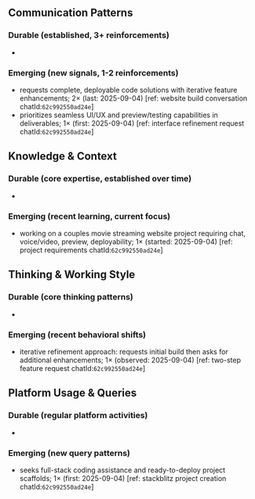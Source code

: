 ## Communication Patterns
### Durable (established, 3+ reinforcements)
- 

### Emerging (new signals, 1-2 reinforcements)
- requests complete, deployable code solutions with iterative feature enhancements; 2× (last: 2025-09-04) [ref: website build conversation chatId:`62c992550ad24e`]
- prioritizes seamless UI/UX and preview/testing capabilities in deliverables; 1× (first: 2025-09-04) [ref: interface refinement request chatId:`62c992550ad24e`]

## Knowledge & Context
### Durable (core expertise, established over time)
-

### Emerging (recent learning, current focus)
- working on a couples movie streaming website project requiring chat, voice/video, preview, deployability; 1× (started: 2025-09-04) [ref: project requirements chatId:`62c992550ad24e`]

## Thinking & Working Style
### Durable (core thinking patterns)
-

### Emerging (recent behavioral shifts)
- iterative refinement approach: requests initial build then asks for additional enhancements; 1× (observed: 2025-09-04) [ref: two-step feature request chatId:`62c992550ad24e`]

## Platform Usage & Queries
### Durable (regular platform activities)
-

### Emerging (new query patterns)
- seeks full-stack coding assistance and ready-to-deploy project scaffolds; 1× (first: 2025-09-04) [ref: stackblitz project creation chatId:`62c992550ad24e`]